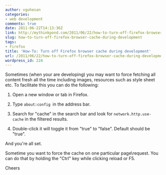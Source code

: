 ```yaml
---
author: vguhesan
categories:
- web development
comments: true
date: 2011-06-22T14:13:36Z
link: http://mythinkpond.com/2011/06/22/how-to-turn-off-firefox-browser-cache-during-development/
slug: how-to-turn-off-firefox-browser-cache-during-development
tags:
- Firefox
title: 'How-To: Turn off Firefox browser cache during development'
url: /2011/06/22/how-to-turn-off-firefox-browser-cache-during-development/
wordpress_id: 224
---
```


Sometimes (when your are developing) you may want to force fetching all content fresh all the time including images, resources such as style sheet etc. To facilitate this you can do the following:



	
  1. Open a new window or tab in Firefox.

	
  2. Type `about:config `in the address bar.

	
  3. Search for "cache" in the search bar and look for `network.http.use-cache` in the filtered results.

	
  4. Double-click it will toggle it from "true" to "false". Default should be "true".


And you're all set.

Sometime you want to force the cache on one particular page\request. You can do that by holding the "Ctrl" key while clicking reload or F5.

Cheers
